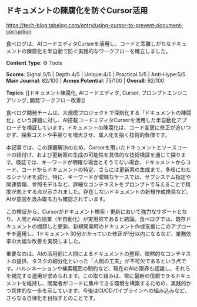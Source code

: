 ## ドキュメントの陳腐化を防ぐCursor活用

https://tech-blog.tabelog.com/entry/using-cursor-to-prevent-document-corruption

食べログは、AIコードエディタCursorを活用し、コードと乖離しがちなドキュメントの陳腐化を半自動で防ぐ実践的なワークフローを確立しました。

**Content Type**: ⚙️ Tools

**Scores**: Signal:5/5 | Depth:4/5 | Unique:4/5 | Practical:5/5 | Anti-Hype:5/5
**Main Journal**: 82/100 | **Annex Potential**: 75/100 | **Overall**: 92/100

**Topics**: [[ドキュメント陳腐化, AIコードエディタ, Cursor, プロンプトエンジニアリング, 開発ワークフロー改善]]

食べログ開発チームは、大規模プロジェクトで深刻化する「ドキュメントの陳腐化」という課題に対し、AI搭載コードエディタCursorを活用した半自動化アプローチを検証しています。ドキュメントの陳腐化は、コード変更に修正が追いつかず、探索コストや手戻りを増大させ、属人化を招く技術的負債です。

本記事では、この課題解決のため、Cursorを用いたドキュメントとソースコードの紐付け、および更新案の生成の可能性を具体的な技術検証を通じて探ります。検証では、キーワードが明確な場合とそうでない場合、ドキュメントからコード、コードからドキュメントの特定、さらには更新案の生成まで、多岐にわたるシナリオを試行。特に、キーワードが曖昧なケースでは、サブシステム指定や関連情報、参照モデルなど、詳細なコンテキストをプロンプトで与えることで精度が向上する点が示されました。存在しないドキュメントの新規作成推奨など、AIが意図を汲み取る力も確認されています。

この検証から、Cursorがドキュメント検索・更新において強力なサポートとなり、人間とAIの協業（半自動化）が実用的であると結論。食べログでは、既存ドキュメントの棚卸しと更新、新規開発時のドキュメント作成支援にこのアプローチを適用し、1ドキュメント30分かかっていた修正が1分以内になるなど、業務効率の大幅な改善を実現しました。

重要なのは、AIの活用前に人間によるドキュメントの整理、暗黙的なコンテキストの提供、タスクの細分化といった「人側の工夫」が不可欠であるという点です。ハルシネーションや検索範囲の制約など、現在のAIの限界も認識し、それらを補完する運用が求められます。この取り組みは、常に最新の信頼できるドキュメントを維持し、開発者がコードに集中できる環境を構築するための、実践的かつ具体的な一歩を示しています。今後はCI/CDパイプラインへの組み込みなど、さらなる自律化を目指すとのことです。